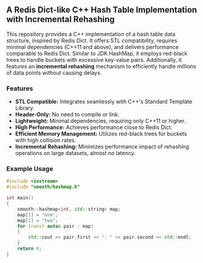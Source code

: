 ## A Redis Dict-like C++ Hash Table Implementation with Incremental Rehashing

This repository provides a C++ implementation of a hash table data structure, inspired by Redis Dict. It offers STL compatibility, requires minimal dependencies (C++11 and above), and delivers performance comparable to Redis Dict. Similar to JDK HashMap, it employs red-black trees to handle buckets with excessive key-value pairs. Additionally, it features an **incremental rehashing** mechanism to efficiently handle millions of data points without causing delays.

### Features

* **STL Compatible:** Integrates seamlessly with C++'s Standard Template Library.
* **Header-Only:** No need to compile or link.
* **Lightweight:** Minimal dependencies, requiring only C++11 or higher.
* **High Performance:** Achieves performance close to Redis Dict.
* **Efficient Memory Management:** Utilizes red-black trees for buckets with high collision rates.
* **Incremental Rehashing:** Minimizes performance impact of rehashing operations on large datasets, almost no latency.

### Example Usage
```c++
#include <iostream>
#include "smooth/hashmap.h"

int main()
{
    smooth::hashmap<int, std::string> map;
    map[1] = "one";
    map[2] = "two";
    for (const auto& pair : map)
    {
        std::cout << pair.first << ": " << pair.second << std::endl;
    }
    return 0;
}
```